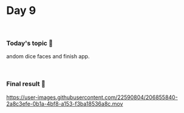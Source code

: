 # Day 9

&nbsp;

### Today's topic 🎯
andom dice faces and finish app.

&nbsp;

### Final result 🎉
https://user-images.githubusercontent.com/22590804/206855840-2a8c3efe-0b1a-4bf8-a153-f3ba18536a8c.mov

